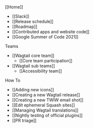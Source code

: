 [[Home]]

- [[Slack]]
- [[Release schedule]]
- [[Roadmap]]
- [[Contributed apps and website code]]
- [[Google Summer of Code 2021]]

Teams

- [[Wagtail core team]]
  - [[Core team participation]]
- [[Wagtail sub teams]]
  - [[Accessibility team]]

How To

- [[Adding new icons]]
- [[Creating a new Wagtail release]]
- [[Creating a new TWIW email shot]]
- [[Edit ephemeral Squash sites]]
- [[Managing Wagtail translations]]
- [[Nightly testing of official plugins]]
- [[PR triage]]